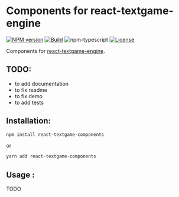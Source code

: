 # Components for react-textgame-engine

[![NPM version][npm-image]][npm-url]
[![Build][github-build]][github-build-url]
![npm-typescript]
[![License][github-license]][github-license-url]

Components for [react-textgame-engine](https://github.com/laruss/react-textgame).

## TODO:

- to add documentation
- to fix readme
- to fix demo
- to add tests

## Installation:

```bash
npm install react-textgame-components
```

or

```bash
yarn add react-textgame-components
```

## Usage :

TODO

[npm-url]: https://www.npmjs.com/package/react-textgame-components
[npm-image]: https://img.shields.io/npm/v/react-textgame-components
[github-license]: https://img.shields.io/github/license/laruss/react-textgame-components
[github-license-url]: https://github.com/laruss/react-textgame-components/blob/master/LICENSE
[github-build]: https://github.com/laruss/react-textgame-components/actions/workflows/publish.yml/badge.svg
[github-build-url]: https://github.com/laruss/react-textgame-components/actions/workflows/publish.yml
[npm-typescript]: https://img.shields.io/npm/types/react-textgame-components